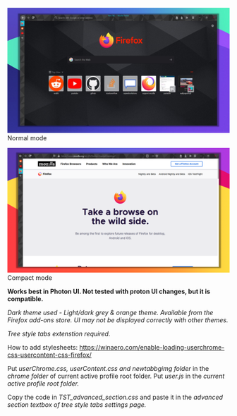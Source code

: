 ![screenshot](ss/normal_thintt.jpg) Normal mode

![screenshot](ss/compact_webview.png) Compact mode


**Works best in Photon UI. Not tested with proton UI changes, but it is compatible.**

_Dark theme used - Light/dark grey & orange theme. Available from the Firefox add-ons store._
_UI may not be displayed correctly with other themes._

_Tree style tabs extenstion required._

How to add stylesheets: https://winaero.com/enable-loading-userchrome-css-usercontent-css-firefox/

Put _userChrome.css, userContent.css and newtabbgimg folder_ in the _chrome folder_ of current active profile root folder. Put _user.js_ in the _current active profile root folder._

Copy the code in _TST_advanced_section.css_ and paste it in the _advanced section textbox of tree style tabs settings page._
